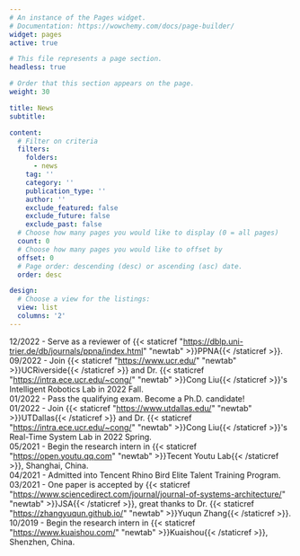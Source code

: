 ```yaml
---
# An instance of the Pages widget.
# Documentation: https://wowchemy.com/docs/page-builder/
widget: pages
active: true

# This file represents a page section.
headless: true

# Order that this section appears on the page.
weight: 30

title: News
subtitle:

content:
  # Filter on criteria
  filters:
    folders:
      - news
    tag: ''
    category: ''
    publication_type: ''
    author: ''
    exclude_featured: false
    exclude_future: false
    exclude_past: false
  # Choose how many pages you would like to display (0 = all pages)
  count: 0
  # Choose how many pages you would like to offset by
  offset: 0
  # Page order: descending (desc) or ascending (asc) date.
  order: desc

design:
  # Choose a view for the listings:
  view: list
  columns: '2'
---
```

12/2022 - Serve as a reviewer of {{< staticref "https://dblp.uni-trier.de/db/journals/ppna/index.html" "newtab" >}}PPNA{{< /staticref >}}.<br>
09/2022 - Join {{< staticref "https://www.ucr.edu/" "newtab" >}}UCRiverside{{< /staticref >}} and Dr. {{< staticref "https://intra.ece.ucr.edu/~cong/" "newtab" >}}Cong Liu{{< /staticref >}}'s Intelligent Robotics Lab in 2022 Fall.<br>
01/2022 - Pass the qualifying exam. Become a Ph.D. candidate!<br>
01/2022 - Join {{< staticref "https://www.utdallas.edu/" "newtab" >}}UTDallas{{< /staticref >}} and Dr. {{< staticref "https://intra.ece.ucr.edu/~cong/" "newtab" >}}Cong Liu{{< /staticref >}}'s Real-Time System Lab in 2022 Spring.<br>
05/2021 - Begin the research intern in {{< staticref "https://open.youtu.qq.com" "newtab" >}}Tecent Youtu Lab{{< /staticref >}}, Shanghai, China.<br>
04/2021 - Admitted into Tencent Rhino Bird Elite Talent Training Program.<br>
03/2021 - One paper is accepted by {{< staticref "https://www.sciencedirect.com/journal/journal-of-systems-architecture/" "newtab" >}}JSA{{< /staticref >}}, great thanks to Dr. {{< staticref "https://zhangyuqun.github.io/" "newtab" >}}Yuqun Zhang{{< /staticref >}}.<br>
10/2019 - Begin the research intern in {{< staticref "https://www.kuaishou.com/" "newtab" >}}Kuaishou{{< /staticref >}}, Shenzhen, China.<br>